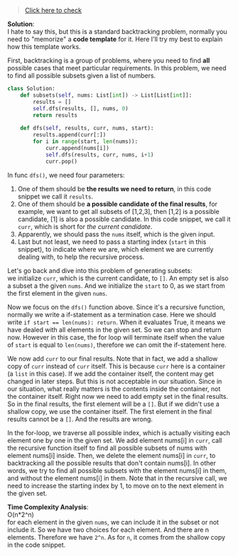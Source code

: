 >[Click here to check](https://leetcode.com/problems/subsets/)

**Solution**:  
I hate to say this, but this is a standard backtracking problem, normally you need to "memorize" a **code template** for it. Here I'll try my best to explain how this template works.

First, backtracking is a group of problems, where you need to find **all** possible cases that meet particular requirements. In this problem, we need to find all possible subsets given a list of numbers.

```python
class Solution:
    def subsets(self, nums: List[int]) -> List[List[int]]:
        results = []
        self.dfs(results, [], nums, 0)
        return results
    
    def dfs(self, results, curr, nums, start):
        results.append(curr[:])
        for i in range(start, len(nums)):
            curr.append(nums[i])
            self.dfs(results, curr, nums, i+1)
            curr.pop()
```

In func `dfs()`, we need four parameters:

1. One of them should be **the results we need to return**, in this code snippet we call it `results`.
2. One of them should be **a possible candidate of the final results**, for example, we want to get all subsets of [1,2,3], then [1,2] is a possible candidate, [1] is also a possible candidate. In this code snippet, we call it `curr`, which is short for *the current candidate*.
3. Apparently, we should pass the `nums` itself, which is the given input.
4. Last but not least, we need to pass a starting index (`start` in this snippet), to indicate where we are, which element we are currently dealing with, to help the recursive process.


Let's go back and dive into this problem of generating subsets:  
we initialize `curr`, which is the current candidate, to `[]`. An empty set is also a subset a the given `nums`. And we initialize the `start` to 0, as we start from the first element in the given `nums`.

Now we focus on the `dfs()` function above. Since it's a recursive function, normally we write a if-statement as a termination case. Here we should write `if start == len(nums): return`. When it evaluates True, it means we have dealed with all elements in the given set. So we can stop and return now. However in this case, the for loop will terminate itself when the value of `start` is equal to `len(nums)`, therefore we can omit the if-statement here.

We now add `curr` to our final results. Note that in fact, we add a shallow copy of `curr` instead of `curr` itself. This is because `curr` here is a container (a `list` in this case). If we add the container itself, the content may get changed in later steps. But this is not acceptable in our situation. Since in our situation, what really matters is the contents inside the container, not the container itself. Right now we need to add empty set in the final results. So in the final results, the first element will be a `[]`. But if we didn't use a shallow copy, we use the container itself. The first element in the final results cannot be a `[]`. And the results are wrong.

In the for-loop, we traverse all possible index, which is actually visiting each element one by one in the given set. We add element nums[i] in `curr`, call the recursive function itself to find all possible subsets of nums with element nums[i] inside. Then, we delete the element nums[i] in `curr`, to backtracking all the possible results that don't contain nums[i]. In other words, we try to find all possible subsets with the element nums[i] in them, and without the element nums[i] in them. Note that in the recursive call, we need to increase the starting index by 1, to move on to the next element in the given set.


**Time Complexity Analysis**:  
O(n*2^n)  
for each element in the given `nums`, we can include it in the subset or not include it. So we have two choices for each element. And there are n elements. Therefore we have `2^n`. As for `n`, it comes from the shallow copy in the code snippet.
